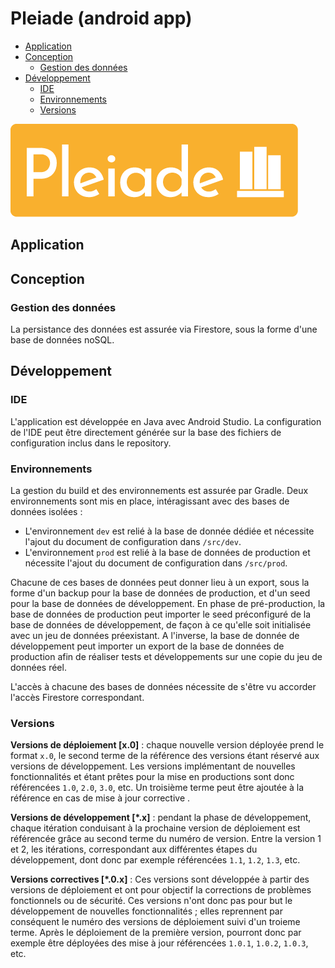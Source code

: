 # Pleiade (android app)

- [Application](#application)
- [Conception](#conception)
    - [Gestion des données](#gestion-des-données)
- [Développement](#développement)
    - [IDE](#IDE)
    - [Environnements](#environnement)
    - [Versions](#versions)

![logo](doc_readme/logo_gold.png)

## Application

## Conception

### Gestion des données

La persistance des données est assurée via Firestore, sous la forme d'une base de données noSQL.

## Développement

### IDE

L'application est développée en Java avec Android Studio. La configuration de l'IDE peut être directement générée sur la base des fichiers de configuration inclus dans le repository.

### Environnements

La gestion du build et des environnements est assurée par Gradle. Deux environnements sont mis en place, intéragissant avec des bases de données isolées :
- L'environnement `dev` est relié à la base de donnée dédiée et nécessite l'ajout du document de configuration dans `/src/dev`.
- L'environnement `prod` est relié à la base de données de production et nécessite l'ajout du document de configuration dans `/src/prod`.

Chacune de ces bases de données peut donner lieu à un export, sous la forme d'un backup pour la base de données de production, et d'un seed pour la base de données de développement. En phase de pré-production, la base de données de production peut importer le seed préconfiguré de la base de données de développement, de façon à ce qu'elle soit initialisée avec un jeu de données préexistant. A l'inverse, la base de donnée de développement peut importer un export de la base de données de production afin de réaliser tests et développements sur une copie du jeu de données réel.

L'accès à chacune des bases de données nécessite de s'être vu accorder l'accès Firestore correspondant.

### Versions

**Versions de déploiement [x.0]** : chaque nouvelle version déployée prend le format `x.0`, le second terme de la référence des versions étant réservé aux versions de développement. Les versions implémentant de nouvelles fonctionnalités et étant prêtes pour la mise en productions sont donc référencées `1.0`, `2.0`, `3.0`, etc. Un troisième terme peut être ajoutée à la référence en cas de mise à jour corrective .

**Versions de développement [*.x]** : pendant la phase de développement, chaque itération conduisant à la prochaine version de déploiement est référencée grâce au second terme du numéro de version. Entre la version 1 et 2, les itérations, correspondant aux différentes étapes du développement, dont donc par exemple référencées `1.1`, `1.2`, `1.3`, etc.

**Versions correctives [*.0.x]** : Ces versions sont développée à partir des versions de déploiement et ont pour objectif la corrections de problèmes fonctionnels ou de sécurité. Ces versions n'ont donc pas pour but le développement de nouvelles fonctionnalités ; elles reprennent par conséquent le numéro des versions de déploiement suivi d'un troieme terme. Après le déploiement de la première version, pourront donc par exemple être déployées des mise à jour référencées `1.0.1`, `1.0.2`, `1.0.3`, etc.